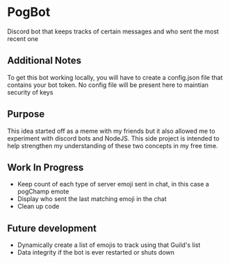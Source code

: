 # PogBot
Discord bot that keeps tracks of certain messages and who sent the most recent one

## Additional Notes
To get this bot working locally, you will have to create a config.json file that contains your bot token. No config file will be present here to maintian security of keys

## Purpose
This idea started off as a meme with my friends but it also allowed me to experiment with discord bots and NodeJS. This side project is intended to help strengthen
my understanding of these two concepts in my free time.

## Work In Progress
* Keep count of each type of server emoji sent in chat, in this case a pogChamp emote
* Display who sent the last matching emoji in the chat
* Clean up code 

## Future development
* Dynamically create a list of emojis to track using that Guild's list
* Data integrity if the bot is ever restarted or shuts down
